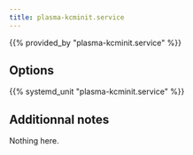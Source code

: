 ```yaml
---
title: plasma-kcminit.service
---
```


{{% provided_by "plasma-kcminit.service" %}}

## Options

{{% systemd_unit "plasma-kcminit.service" %}}

## Additionnal notes

Nothing here.